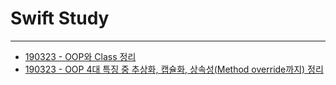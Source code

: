 # Swift Study
---

- [190323 - OOP와 Class 정리](./190323-Swift-TIL.markdown)
- [190323 - OOP 4대 특징 중 추상화, 캡슐화, 상속성(Method override까지) 정리](./190323-Swift-TIL-2.markdown)
